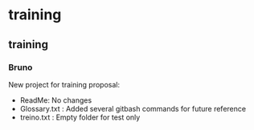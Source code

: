 # training
## training
### Bruno

New project for training proposal:

- ReadMe: No changes
- Glossary.txt : Added several gitbash commands for future reference
- treino.txt : Empty folder for test only